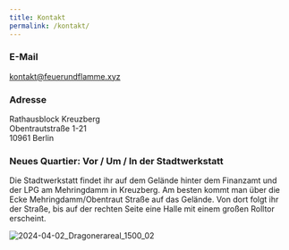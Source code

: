 ```yaml
---
title: Kontakt
permalink: /kontakt/
---
```


### E-Mail

<a href="mailto:kontakt@feuerundflamme.xyz">kontakt@feuerundflamme.xyz</a>

### Adresse

Rathausblock Kreuzberg<br>
Obentrautstraße 1-21<br>
10961 Berlin

### Neues Quartier: Vor / Um / In der Stadtwerkstatt

Die Stadtwerkstatt findet ihr auf dem Gelände hinter dem Finanzamt und der LPG am Mehringdamm in Kreuzberg. Am besten kommt man über die Ecke Mehringdamm/Obentraut Straße auf das Gelände. Von dort folgt ihr der Straße, bis auf der rechten Seite eine Halle mit einem großen Rolltor erscheint.

![2024-04-02_Dragonerareal_1500_02](https://github.com/brennovich/feuerundflamme.xyz/assets/115560099/99a33685-ad4b-4898-9e1b-11eaa1648053)


